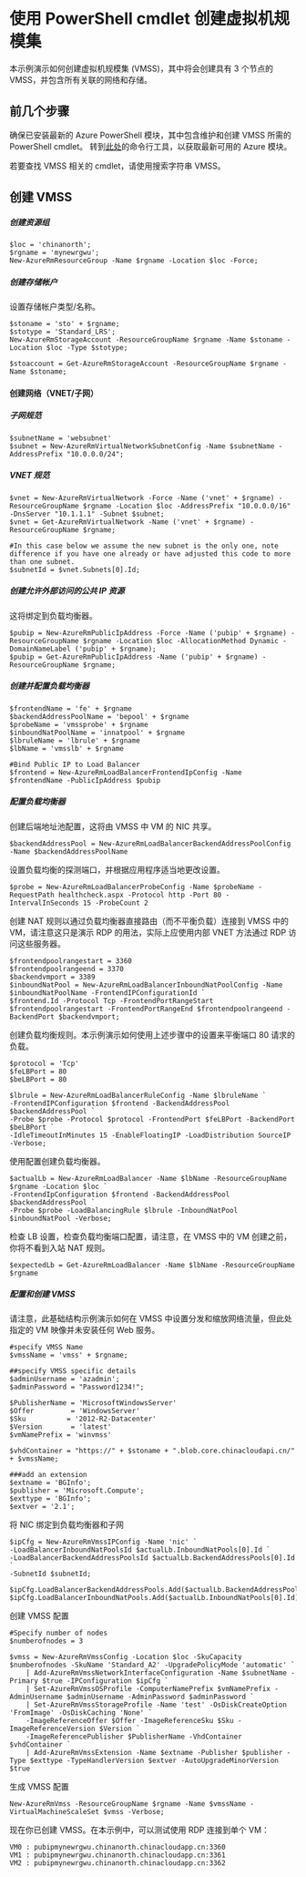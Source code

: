 <properties
	pageTitle="使用 PowerShell cmdlet 创建虚拟机规模集 | Azure"
	description="开始使用 Azure PowerShell cmdlet 来创建和管理你的第一个 Azure 虚拟机规模集"
	services="virtual-machines-windows"
	documentationCenter=""
	authors="danielsollondon"
	manager="guybo"
	editor=""
	tags="azure-resource-manager"/>

<tags
	ms.service="virtual-machines-windows"
	ms.workload="infrastructure-services"
	ms.tgt_pltfrm="na"
	ms.devlang="na"
	ms.topic="article"
	ms.date="09/29/2016"
	wacn.date="10/17/2016"
	ms.author="danielsollondon"/>

# 使用 PowerShell cmdlet 创建虚拟机规模集

本示例演示如何创建虚拟机规模集 (VMSS)，其中将会创建具有 3 个节点的 VMSS，并包含所有关联的网络和存储。

## 前几个步骤
确保已安装最新的 Azure PowerShell 模块，其中包含维护和创建 VMSS 所需的 PowerShell cmdlet。
转到[此处](http://aka.ms/webpi-azps)的命令行工具，以获取最新可用的 Azure 模块。

若要查找 VMSS 相关的 cmdlet，请使用搜索字符串 VMSS。

## 创建 VMSS

##### 创建资源组

	$loc = 'chinanorth';
	$rgname = 'mynewrgwu';
	New-AzureRmResourceGroup -Name $rgname -Location $loc -Force;

##### 创建存储帐户

设置存储帐户类型/名称。

	$stoname = 'sto' + $rgname;
	$stotype = 'Standard_LRS';
	New-AzureRmStorageAccount -ResourceGroupName $rgname -Name $stoname -Location $loc -Type $stotype;

	$stoaccount = Get-AzureRmStorageAccount -ResourceGroupName $rgname -Name $stoname;

#### 创建网络（VNET/子网）

##### 子网规范

	$subnetName = 'websubnet'
	$subnet = New-AzureRmVirtualNetworkSubnetConfig -Name $subnetName -AddressPrefix "10.0.0.0/24";

##### VNET 规范

	$vnet = New-AzureRmVirtualNetwork -Force -Name ('vnet' + $rgname) -ResourceGroupName $rgname -Location $loc -AddressPrefix "10.0.0.0/16" -DnsServer "10.1.1.1" -Subnet $subnet;
	$vnet = Get-AzureRmVirtualNetwork -Name ('vnet' + $rgname) -ResourceGroupName $rgname;

	#In this case below we assume the new subnet is the only one, note difference if you have one already or have adjusted this code to more than one subnet.
	$subnetId = $vnet.Subnets[0].Id;

##### 创建允许外部访问的公共 IP 资源

这将绑定到负载均衡器。

	$pubip = New-AzureRmPublicIpAddress -Force -Name ('pubip' + $rgname) -ResourceGroupName $rgname -Location $loc -AllocationMethod Dynamic -DomainNameLabel ('pubip' + $rgname);
	$pubip = Get-AzureRmPublicIpAddress -Name ('pubip' + $rgname) -ResourceGroupName $rgname;

##### 创建并配置负载均衡器

	$frontendName = 'fe' + $rgname
	$backendAddressPoolName = 'bepool' + $rgname
	$probeName = 'vmssprobe' + $rgname
	$inboundNatPoolName = 'innatpool' + $rgname
	$lbruleName = 'lbrule' + $rgname
	$lbName = 'vmsslb' + $rgname

	#Bind Public IP to Load Balancer
	$frontend = New-AzureRmLoadBalancerFrontendIpConfig -Name $frontendName -PublicIpAddress $pubip

##### 配置负载均衡器
创建后端地址池配置，这将由 VMSS 中 VM 的 NIC 共享。

	$backendAddressPool = New-AzureRmLoadBalancerBackendAddressPoolConfig -Name $backendAddressPoolName

设置负载均衡的探测端口，并根据应用程序适当地更改设置。

	$probe = New-AzureRmLoadBalancerProbeConfig -Name $probeName -RequestPath healthcheck.aspx -Protocol http -Port 80 -IntervalInSeconds 15 -ProbeCount 2

创建 NAT 规则以通过负载均衡器直接路由（而不平衡负载）连接到 VMSS 中的 VM，请注意这只是演示 RDP 的用法，实际上应使用内部 VNET 方法通过 RDP 访问这些服务器。

	$frontendpoolrangestart = 3360
	$frontendpoolrangeend = 3370
	$backendvmport = 3389
	$inboundNatPool = New-AzureRmLoadBalancerInboundNatPoolConfig -Name $inboundNatPoolName -FrontendIPConfigurationId `
	$frontend.Id -Protocol Tcp -FrontendPortRangeStart $frontendpoolrangestart -FrontendPortRangeEnd $frontendpoolrangeend -BackendPort $backendvmport;

创建负载均衡规则。本示例演示如何使用上述步骤中的设置来平衡端口 80 请求的负载。

	$protocol = 'Tcp'
	$feLBPort = 80
	$beLBPort = 80

	$lbrule = New-AzureRmLoadBalancerRuleConfig -Name $lbruleName `
	-FrontendIPConfiguration $frontend -BackendAddressPool $backendAddressPool `
	-Probe $probe -Protocol $protocol -FrontendPort $feLBPort -BackendPort $beLBPort `
	-IdleTimeoutInMinutes 15 -EnableFloatingIP -LoadDistribution SourceIP -Verbose;

使用配置创建负载均衡器。

	$actualLb = New-AzureRmLoadBalancer -Name $lbName -ResourceGroupName $rgname -Location $loc `
	-FrontendIpConfiguration $frontend -BackendAddressPool $backendAddressPool `
	-Probe $probe -LoadBalancingRule $lbrule -InboundNatPool $inboundNatPool -Verbose;

检查 LB 设置，检查负载均衡端口配置，请注意，在 VMSS 中的 VM 创建之前，你将不看到入站 NAT 规则。

	$expectedLb = Get-AzureRmLoadBalancer -Name $lbName -ResourceGroupName $rgname

##### 配置和创建 VMSS

请注意，此基础结构示例演示如何在 VMSS 中设置分发和缩放网络流量，但此处指定的 VM 映像并未安装任何 Web 服务。

	#specify VMSS Name
	$vmssName = 'vmss' + $rgname;

	##specify VMSS specific details
	$adminUsername = 'azadmin';
	$adminPassword = "Password1234!";

	$PublisherName = 'MicrosoftWindowsServer'
	$Offer         = 'WindowsServer'
	$Sku          = '2012-R2-Datacenter'
	$Version       = 'latest'
	$vmNamePrefix = 'winvmss'

	$vhdContainer = "https://" + $stoname + ".blob.core.chinacloudapi.cn/" + $vmssName;

	###add an extension
	$extname = 'BGInfo';
	$publisher = 'Microsoft.Compute';
	$exttype = 'BGInfo';
	$extver = '2.1';

将 NIC 绑定到负载均衡器和子网

	$ipCfg = New-AzureRmVmssIPConfig -Name 'nic' `
	-LoadBalancerInboundNatPoolsId $actualLb.InboundNatPools[0].Id `
	-LoadBalancerBackendAddressPoolsId $actualLb.BackendAddressPools[0].Id `
	-SubnetId $subnetId;

	$ipCfg.LoadBalancerBackendAddressPools.Add($actualLb.BackendAddressPools[0].Id);
	$ipCfg.LoadBalancerInboundNatPools.Add($actualLb.InboundNatPools[0].Id);

创建 VMSS 配置

	#Specify number of nodes
	$numberofnodes = 3

	$vmss = New-AzureRmVmssConfig -Location $loc -SkuCapacity $numberofnodes -SkuName 'Standard_A2' -UpgradePolicyMode 'automatic' `
		| Add-AzureRmVmssNetworkInterfaceConfiguration -Name $subnetName -Primary $true -IPConfiguration $ipCfg `
		| Set-AzureRmVmssOSProfile -ComputerNamePrefix $vmNamePrefix -AdminUsername $adminUsername -AdminPassword $adminPassword `
		| Set-AzureRmVmssStorageProfile -Name 'test' -OsDiskCreateOption 'FromImage' -OsDiskCaching 'None' `
		-ImageReferenceOffer $Offer -ImageReferenceSku $Sku -ImageReferenceVersion $Version `
		-ImageReferencePublisher $PublisherName -VhdContainer $vhdContainer `
		| Add-AzureRmVmssExtension -Name $extname -Publisher $publisher -Type $exttype -TypeHandlerVersion $extver -AutoUpgradeMinorVersion $true

生成 VMSS 配置

	New-AzureRmVmss -ResourceGroupName $rgname -Name $vmssName -VirtualMachineScaleSet $vmss -Verbose;

现在你已创建 VMSS。在本示例中，可以测试使用 RDP 连接到单个 VM：

	VM0 : pubipmynewrgwu.chinanorth.chinacloudapp.cn:3360
	VM1 : pubipmynewrgwu.chinanorth.chinacloudapp.cn:3361
	VM2 : pubipmynewrgwu.chinanorth.chinacloudapp.cn:3362

<!---HONumber=Mooncake_0425_2016-->